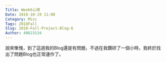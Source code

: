 ```yaml
---
Title: Week6心得
Date: 2018-10-19 11:00
Category: Misc
Tags: 2018Fall
Slug: 2018-Fall-Project-Blog-6
Author: 40623134
---
```


說來慚愧，到了這週我的Blog還是有問題，不過在我鑽研了一個小時，我終於找出了問題Blog也正常運作了。